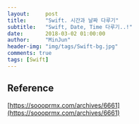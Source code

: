 ```yaml
---
layout:     post
title:      "Swift. 시간과 날짜 다루기"
subtitle:   "Swift, Date, Time 다루기..!"
date:       2018-03-02 01:00:00
author:     "MinJun"
header-img: "img/tags/Swift-bg.jpg"
comments: true 
tags: [Swift]
---
```


## Reference 

[https://soooprmx.com/archives/6661](https://soooprmx.com/archives/6661)



